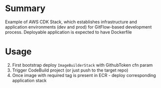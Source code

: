 # Summary
Example of AWS CDK Stack, which establishes infrastructure and application environments (dev and prod) for GitFlow-based development process.
Deployable application is expected to have Dockerfile

# Usage
2. First bootstrap deploy `ImageBuilderStack` with GithubToken cfn param
3. Trigger CodeBuild project (or just push to the target repo)
4. Once image with required tag is present in ECR - deploy corresponding application stack
